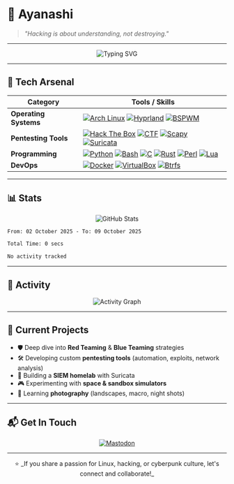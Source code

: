 # 👾 **Ayanashi**

> _"Hacking is about understanding, not destroying."_

---

<div align="center">
  <img src="https://readme-typing-svg.herokuapp.com?font=Fira+Code&size=30&duration=4000&pause=1000&color=F70000&width=500&lines=Self-taught+Pentester;Arch+Linux+Enthusiast;Homelab+Builder" alt="Typing SVG" />
</div>

---

## 🧰 **Tech Arsenal**

| **Category**            | **Tools / Skills**                                                                                                          |
|-------------------------|----------------------------------------------------------------------------------------------------------------------------|
| **Operating Systems** | [![Arch Linux](https://img.shields.io/badge/Arch_Linux-1793D1?style=for-the-badge&logo=arch-linux&logoColor=white)](https://archlinux.org) [![Hyprland](https://img.shields.io/badge/Hyprland-%23000000.svg?style=for-the-badge&logo=linux&logoColor=white)](https://github.com/hyprwm/Hyprland) [![BSPWM](https://img.shields.io/badge/BSPWM-%23000000.svg?style=for-the-badge&logo=linux&logoColor=white)](https://github.com/baskerville/bspwm) |
| **Pentesting Tools**    | [![Hack The Box](https://img.shields.io/badge/Hack_The_Box-111927?style=for-the-badge&logo=hack-the-box&logoColor=9FEF00)](https://app.hackthebox.com/) [![CTF](https://img.shields.io/badge/CTFs-%23E44D26.svg?style=for-the-badge&logo=hackerone&logoColor=white)](https://ctftime.org/) [![Scapy](https://img.shields.io/badge/Scapy-%231572B6.svg?style=for-the-badge&logo=python&logoColor=yellow)](https://scapy.net/) [![Suricata](https://img.shields.io/badge/Suricata-%23FF6C37.svg?style=for-the-badge&logo=suricata&logoColor=white)](https://suricata.io/) |
| **Programming**         | [![Python](https://img.shields.io/badge/Python-3776AB?style=for-the-badge&logo=python&logoColor=white)](https://www.python.org/) [![Bash](https://img.shields.io/badge/Bash-4EAA25?style=for-the-badge&logo=gnu-bash&logoColor=white)](https://www.gnu.org/software/bash/) [![C](https://img.shields.io/badge/C-%2300599C.svg?style=for-the-badge&logo=c&logoColor=white)](https://en.wikipedia.org/wiki/C_(programming_language)) [![Rust](https://img.shields.io/badge/Rust-%23000000.svg?style=for-the-badge&logo=rust&logoColor=white)](https://www.rust-lang.org/) [![Perl](https://img.shields.io/badge/Perl-%2339457E.svg?style=for-the-badge&logo=perl&logoColor=white)](https://www.perl.org/) [![Lua](https://img.shields.io/badge/Lua-%232C2D72.svg?style=for-the-badge&logo=lua&logoColor=white)](https://www.lua.org/) |
| **DevOps**              | [![Docker](https://img.shields.io/badge/Docker-%230db7ed.svg?style=for-the-badge&logo=docker&logoColor=white)](https://www.docker.com/) [![VirtualBox](https://img.shields.io/badge/VirtualBox-%23183A61.svg?style=for-the-badge&logo=virtualbox&logoColor=white)](https://www.virtualbox.org/) [![Btrfs](https://img.shields.io/badge/Btrfs-%23CDCDCD.svg?style=for-the-badge&logo=linux&logoColor=black)](https://btrfs.readthedocs.io/en/latest/) |


---

## 📊 **Stats**

<div align="center">
  <img src="https://github-readme-stats.vercel.app/api?username=Ayanashi&show_icons=true&theme=radical&include_all_commits=true&count_private=true" alt="GitHub Stats" />
</div>
<!--START_SECTION:waka-->

```txt
From: 02 October 2025 - To: 09 October 2025

Total Time: 0 secs

No activity tracked
```

<!--END_SECTION:waka-->
---

## 🌟 **Activity**

<div align="center">
  <img src="https://github-readme-activity-graph.vercel.app/graph?username=Ayanashi&theme=radical" alt="Activity Graph" />
</div>

---

## 🚀 **Current Projects**

- 🛡️ Deep dive into **Red Teaming** & **Blue Teaming** strategies  
- 🛠️ Developing custom **pentesting tools** (automation, exploits, network analysis)  
- 📡 Building a **SIEM homelab** with Suricata  
- 🎮 Experimenting with **space & sandbox simulators**  
- 🎨 Learning **photography** (landscapes, macro, night shots)  

---

## 📬 **Get In Touch**

<div align="center">
  <a href="https://infosec.exchange/@ayanashi" target="_blank">
    <img src="https://img.shields.io/badge/Mastodon-3088D4?style=for-the-badge&logo=Mastodon&logoColor=white" alt="Mastodon" />
  </a>
</div>

---

<div align="center">
  ⭐️ _If you share a passion for Linux, hacking, or cyberpunk culture, let's connect and collaborate!_
</div>
